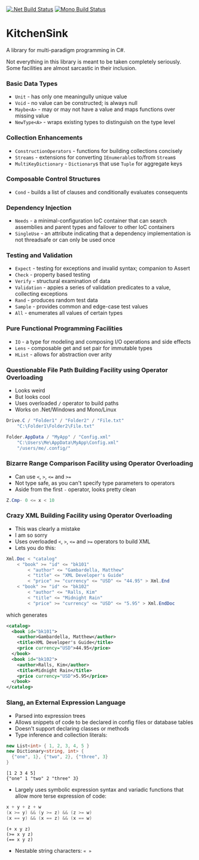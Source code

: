 [![.Net Build Status](https://img.shields.io/appveyor/ci/rkoeninger/KitchenSink/master.svg?label=.Net%20Build)](https://ci.appveyor.com/project/rkoeninger/kitchensink/branch/master)
[![Mono Build Status](https://img.shields.io/travis/rkoeninger/KitchenSink/master.svg?label=Mono%20Build)](https://travis-ci.org/rkoeninger/KitchenSink)

# KitchenSink

A library for multi-paradigm programming in C#.

Not everything in this library is meant to be taken completely seriously. Some facilities are almost sarcastic in their inclusion.

### Basic Data Types

  * `Unit` - has only one meaningully unique value
  * `Void` - no value can be constructed; is always null
  * `Maybe<A>` - may or may not have a value and maps functions over missing value
  * `NewType<A>` - wraps existing types to distinguish on the type level

### Collection Enhancements

  * `ConstructionOperators` - functions for building collections concisely
  * `Streams` - extensions for converting `IEnumerable`s to/from `Stream`s
  * `MultiKeyDictionary` - `Dictionary`s that use `Tuple` for aggregate keys

### Composable Control Structures

  * `Cond` - builds a list of clauses and conditionally evaluates consequents

### Dependency Injection

  * `Needs` - a minimal-configuration IoC container that can search assemblies and parent types and failover to other IoC containers
  * `SingleUse` - an attribute indicating that a dependency implementation is not threadsafe or can only be used once

### Testing and Validation

  * `Expect` - testing for exceptions and invalid syntax; companion to Assert
  * `Check` - property based testing
  * `Verify` - structural examination of data
  * `Validation` - appies a series of validation predicates to a value, collecting exceptions
  * `Rand` - produces random test data
  * `Sample` - provides common and edge-case test values
  * `All` - enumerates all values of certain types

### Pure Functional Programming Facilities

  * `IO` - a type for modeling and composing I/O operations and side effects
  * `Lens` - composable get and set pair for immutable types
  * `HList` - allows for abstraction over arity

### Questionable File Path Building Facility using Operator Overloading

  * Looks weird
  * But looks cool
  * Uses overloaded `/` operator to build paths
  * Works on .Net/Windows and Mono/Linux
  
```csharp
Drive.C / "Folder1" / "Folder2" / "File.txt"
    "C:\Folder1\Folder2\File.txt"

Folder.AppData / "MyApp" / "Config.xml"
    "C:\Users\Me\AppData\MyApp\Config.xml"
	"/users/me/.config/"
```

### Bizarre Range Comparison Facility using Operator Overloading

  * Can use `<`, `>`, `<=` and `>=`
  * Not type safe, as you can't specify type parameters to operators
  * Aside from the first `-` operator, looks pretty clean

```csharp
Z.Cmp- 0 <= x < 10
```

### Crazy XML Building Facility using Operator Overloading

  * This was clearly a mistake
  * I am so sorry
  * Uses overloaded `<`, `>`, `<=` and `>=` operators to build XML
  * Lets you do this:

```csharp
Xml.Doc < "catalog"
    < "book" >= "id" <= "bk101"
        < "author" <= "Gambardella, Matthew"
        < "title" <= "XML Developer's Guide"
        < "price" >= "currency" <= "USD" <= "44.95" > Xml.End
    < "book" >= "id" <= "bk102"
        < "author" <= "Ralls, Kim"
        < "title" <= "Midnight Rain"
        < "price" >= "currency" <= "USD" <= "5.95" > Xml.EndDoc
```

which generates

```xml
<catalog>
  <book id="bk101">
    <author>Gambardella, Matthew</author>
    <title>XML Developer's Guide</title>
    <price currency="USD">44.95</price>
  </book>
  <book id="bk102">
    <author>Ralls, Kim</author>
    <title>Midnight Rain</title>
    <price currency="USD">5.95</price>
  </book>
</catalog>
```

### Slang, an External Expression Language

  * Parsed into expression trees
  * Allows snippets of code to be declared in config files or database tables
  * Doesn't support declaring classes or methods
  * Type inference and collection literals:

```csharp
new List<int> { 1, 2, 3, 4, 5 }
new Dictionary<string, int> {
  {"one", 1}, {"two", 2}, {"three", 3}
}
```

```
[1 2 3 4 5]
{"one" 1 "two" 2 "three" 3}
```

  * Largely uses symbolic expression syntax and variadic functions that allow more terse expression of code:

```csharp
x + y + z + w
(x >= y) && (y >= z) && (z >= w)
(x == y) && (x == z) && (x == w)
```

```
(+ x y z)
(>= x y z)
(== x y z)
```

  * Nestable string characters: `« »`
